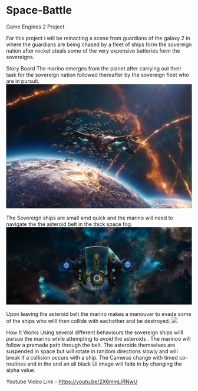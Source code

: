 # Space-Battle
Game Engines 2 Project

For this project i will be reinacting a scene from guardians of the galaxy 2 in where the guardians are being chased by a fleet of ships form the sovereign nation after rocket steals some of the very expensive batteries form the sovereigns.

Story Board
The marino emerges from the planet after carrying out their task for the sovereign nation followed thereafter by the sovereign fleet who are in pursuit.
![](Space%20Battle/Assets/Photos/Story%20board%201.jpg)

The Sovereign ships are small amd quick and the marino will need to navigate the the asteroid belt in the thick space fog.
![](Space%20Battle/Assets/Photos/Story%20board%202.jpg)

Upon leaving the asteroid belt the marino makes a manouver to evade some of the ships who willl then collide with eachother and be destroyed.
![](Space%20Battle/Assets/Photos/Story%20board%204.gif)


How It Works
Using several different behaviours the sovereign ships willl pursue the marino while attempting to avoid the asteroids . The marinoo will follow a premade path through the belt. The asteroids themselves are suspended in space but will rotate in random directions slowly and will break if a collision occurs with a ship. The Cameras change with timed co-routines and in the end an all black UI image will fade in by changing the alpha value.

Youtube Video Link - https://youtu.be/2X6mmLiRNwU
